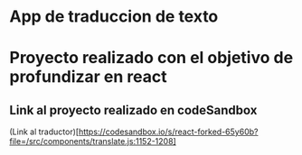 # App de traduccion de texto

# Proyecto realizado con el objetivo de profundizar en react

## Link al proyecto realizado en codeSandbox

(Link al traductor)[https://codesandbox.io/s/react-forked-65y60b?file=/src/components/translate.js:1152-1208]
